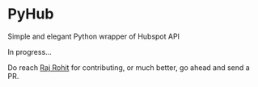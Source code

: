 # PyHub
Simple and elegant Python wrapper of Hubspot API

In progress...

Do reach [Raj Rohit](https://twitter.com/Dawny_33) for contributing, or much better, go ahead and send a PR.
